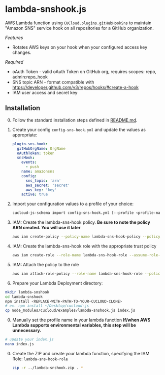# lambda-snshook.js

AWS Lambda function using `CUCloud.plugins.gitHubHookSns` to maintain "Amazon SNS" service hook on all repositories for a GitHub organization.

*Features*
* Rotates AWS keys on your hook when your configured access key changes.

*Required*
* oAuth Token - valid oAuth Token on GitHub org, requires scopes: repo, admin:repo_hook
* SNS topic ARN - format compatible with https://developer.github.com/v3/repos/hooks/#create-a-hook
* IAM user access and secret key

## Installation

0. Follow the standard installation steps defined in [README.md](../README.md).
0. Create your config `config-sns-hook.yml` and update the values as appropriate:
   ```yaml
   plugin.sns-hook:
     gitHubOrgName: OrgName
     oAuthToken: token
     snsHook:
       events:
         - push
       name: amazonsns
       config:
         sns_topic: 'arn'
         aws_secret: 'secret'
         aws_key: 'key'
       active: true
   ```

0. Import your configuration values to a profile of your choice:
   ```bash
   cucloud-js-schema import config-sns-hook.yml [--profile <profile-name>]
   ```

0. IAM: Create the lambda-sns-hook policy. **Be sure to note the policy ARN created. You will use it later**
   ```bash
   aws iam create-policy --policy-name lambda-sns-hook-policy --policy-document file://<LOCAL PATH>/lambda-sns-hook-policy.json
   ```

0. IAM: Create the lambda-sns-hook role with the appropriate trust policy
   ```bash
   aws iam create-role --role-name lambda-sns-hook-role --assume-role-policy-document file://<LOCAL PATH>/lambda-cucloud-trust.json
   ```

0. IAM: Attach the policy to the role
   ```bash
   aws iam attach-role-policy --role-name lambda-sns-hook-role --policy-arn <enter policy arn here>
   ```

0. Prepare your Lambda Deployment directory:
  ```bash
  mkdir lambda-snshook
  cd lambda-snshook
  npm install <REPLACE-WITH-PATH-TO-YOUR-CUCLOUD-CLONE>
  # ex. npm install ~/Desktop/cucloud-js
  cp node_modules/cucloud/examples/lambda-snshook.js index.js
  ```

0. Manually set the profile name in your lambda function **If/when AWS Lambda supports environmental variables, this step will be unnecessary.**
  ```bash
  # update your index.js
  nano index.js
  ```

0. Create the ZIP and create your lambda function, specifying the IAM Role: `lambda-sns-hook-role`
   ```bash
   zip -r ../lambda-snshook.zip . *
   ```
